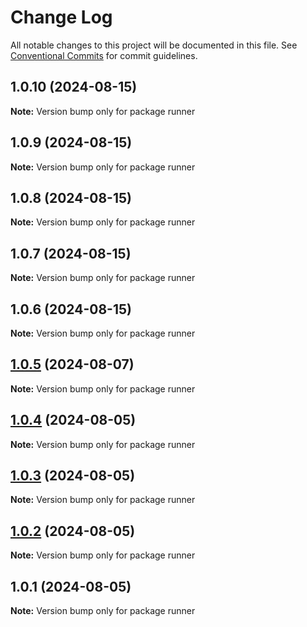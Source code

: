 # Change Log

All notable changes to this project will be documented in this file.
See [Conventional Commits](https://conventionalcommits.org) for commit guidelines.

## 1.0.10 (2024-08-15)

**Note:** Version bump only for package runner

## 1.0.9 (2024-08-15)

**Note:** Version bump only for package runner

## 1.0.8 (2024-08-15)

**Note:** Version bump only for package runner

## 1.0.7 (2024-08-15)

**Note:** Version bump only for package runner

## 1.0.6 (2024-08-15)

**Note:** Version bump only for package runner

## [1.0.5](https://github.com/toneflix/vue-component-pack/compare/1.0.4...1.0.5) (2024-08-07)

**Note:** Version bump only for package runner

## [1.0.4](https://github.com/toneflix/vue-component-pack/compare/1.0.3...1.0.4) (2024-08-05)

**Note:** Version bump only for package runner

## [1.0.3](https://github.com/toneflix/vue-component-pack/compare/1.0.2...1.0.3) (2024-08-05)

**Note:** Version bump only for package runner

## [1.0.2](https://github.com/toneflix/vue-component-pack/compare/1.0.1...1.0.2) (2024-08-05)

**Note:** Version bump only for package runner

## 1.0.1 (2024-08-05)

**Note:** Version bump only for package runner
